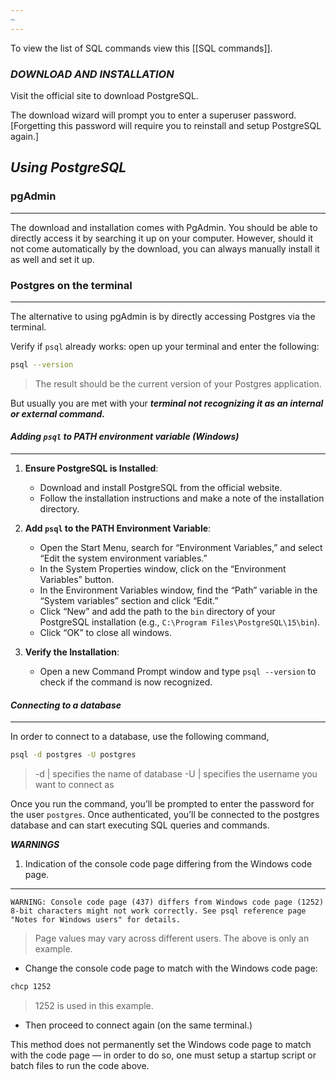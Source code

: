 ```yaml
---
~
---
```


To view the list of SQL commands view this [[SQL commands]].

### ***DOWNLOAD AND INSTALLATION***


Visit the official site to download PostgreSQL.

The download wizard will prompt you to enter a superuser password. [Forgetting this password will require you to reinstall and setup PostgreSQL again.]


## ***Using PostgreSQL***

### pgAdmin
---
The download and installation comes with PgAdmin. You should be able to directly access it by searching it up on your computer. However, should it not come automatically by the download, you can always manually install it as well and set it up.


### Postgres on the terminal
---
The alternative to using pgAdmin is by directly accessing Postgres via the terminal. 

Verify if `psql` already works: open up your terminal and enter the following:

```bash
psql --version
```
> 	
> 	The result should be the current version of your Postgres application. 
> 	

But usually you are met with your ***terminal not recognizing it as an internal or external command.*** 



#### ***Adding `psql` to PATH environment variable (Windows)***
---

1. **Ensure PostgreSQL is Installed**:
    
    - Download and install PostgreSQL from the official website.
    - Follow the installation instructions and make a note of the installation directory.
      
2. **Add `psql` to the PATH Environment Variable**:
    
    - Open the Start Menu, search for “Environment Variables,” and select “Edit the system environment variables.”
    - In the System Properties window, click on the “Environment Variables” button.
    - In the Environment Variables window, find the “Path” variable in the “System variables” section and click “Edit.”
    - Click “New” and add the path to the `bin` directory of your PostgreSQL installation (e.g., `C:\Program Files\PostgreSQL\15\bin`).
    - Click “OK” to close all windows.
      
3. **Verify the Installation**:

    - Open a new Command Prompt window and type `psql --version` to check if the command is now recognized.



#### ***Connecting to a database***
---

In order to connect to a database, use the following command,

```bash
psql -d postgres -U postgres
```
>
>	-d | specifies the name of database
>	-U | specifies the username you want to connect as
>	

Once you run the command, you’ll be prompted to enter the password for the user `postgres`. Once authenticated, you’ll be connected to the postgres database and can start executing SQL queries and commands.


***WARNINGS***

1. Indication of the console code page differing from the Windows code page.
---
```text
WARNING: Console code page (437) differs from Windows code page (1252) 8-bit characters might not work correctly. See psql reference page "Notes for Windows users" for details.
```
> 
> 	Page values may vary across different users. The above is only an example.
> 

- Change the console code page to match with the Windows code page:

```bash
chcp 1252
```
>
>	1252 is used in this example.
>


* Then proceed to connect again (on the same terminal.) 

This method does not permanently set the Windows code page to match with the code page — in order to do so, one must setup a startup script or batch files to run the code above.






